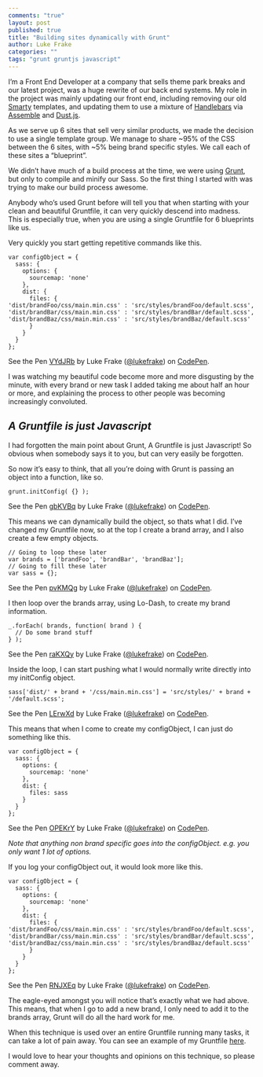 ```yaml
---
comments: "true"
layout: post
published: true
title: "Building sites dynamically with Grunt"
author: Luke Frake
categories: ""
tags: "grunt gruntjs javascript"
---
```



I’m a Front End Developer at a company that sells theme park breaks and our latest project, was a huge rewrite of our back end systems. My role in the project was mainly updating our front end, including removing our old [Smarty](http://www.smarty.net/) templates, and updating them to use a mixture of [Handlebars](http://handlebarsjs.com) via [Assemble](http://assemble.io) and [Dust.js](http://linkedin.github.io/dustjs/).

As we serve up 6 sites that sell very similar products, we made the decision to use a single template group. We manage to share ~95% of the CSS between the 6 sites, with ~5% being brand specific styles. We call each of these sites a “blueprint”.

We didn’t have much of a build process at the time, we were using [Grunt](http://gruntjs.com/), but only to compile and minify our Sass. So the first thing I started with was trying to make our build process awesome.

Anybody who’s used Grunt before will tell you that when starting with your clean and beautiful Gruntfile, it can very quickly descend into madness. This is especially true, when you are using a single Gruntfile for 6 blueprints like us.

Very quickly you start getting repetitive commands like this.

<div data-height="352" data-theme-id="12057" data-slug-hash="VYdJRb" data-default-tab="js" data-user="lukefrake" class='codepen'><pre><code>var configObject = {
  sass: {
    options: {
      sourcemap: &#x27;none&#x27;
    },
    dist: {
      files: {
&#x27;dist/brandFoo/css/main.min.css&#x27; : &#x27;src/styles/brandFoo/default.scss&#x27;,
&#x27;dist/brandBar/css/main.min.css&#x27; : &#x27;src/styles/brandBar/default.scss&#x27;,
&#x27;dist/brandBaz/css/main.min.css&#x27; : &#x27;src/styles/brandBaz/default.scss&#x27; 
      }
    }
  }
};</code></pre>
<p>See the Pen <a href='http://codepen.io/lukefrake/pen/VYdJRb/'>VYdJRb</a> by Luke Frake (<a href='http://codepen.io/lukefrake'>@lukefrake</a>) on <a href='http://codepen.io'>CodePen</a>.</p>
</div><script async src="//assets.codepen.io/assets/embed/ei.js"></script>

I was watching my beautiful code become more and more disgusting by the minute, with every brand or new task I added taking me about half an hour or more, and explaining the process to other people was becoming increasingly convoluted.

## *A Gruntfile is just Javascript*

I had forgotten the main point about Grunt, A Gruntfile is just Javascript! So obvious when somebody says it to you, but can very easily be forgotten.

So now it’s easy to think, that all you’re doing with Grunt is passing an object into a function, like so.

<div data-height="85" data-theme-id="12057" data-slug-hash="gbKVBq" data-default-tab="js" data-user="lukefrake" class='codepen'><pre><code>grunt.initConfig( {} );</code></pre>
<p>See the Pen <a href='http://codepen.io/lukefrake/pen/gbKVBq/'>gbKVBq</a> by Luke Frake (<a href='http://codepen.io/lukefrake'>@lukefrake</a>) on <a href='http://codepen.io'>CodePen</a>.</p>
</div><script async src="//assets.codepen.io/assets/embed/ei.js"></script>

This means we can dynamically build the object, so thats what I did. I’ve changed my Gruntfile now, so at the top I create a brand array, and I also create a few empty objects.

<div data-height="150" data-theme-id="12057" data-slug-hash="pvKMQg" data-default-tab="js" data-user="lukefrake" class='codepen'><pre><code>// Going to loop these later
var brands = [&#x27;brandFoo&#x27;, &#x27;brandBar&#x27;, &#x27;brandBaz&#x27;];
// Going to fill these later
var sass = {};</code></pre>
<p>See the Pen <a href='http://codepen.io/lukefrake/pen/pvKMQg/'>pvKMQg</a> by Luke Frake (<a href='http://codepen.io/lukefrake'>@lukefrake</a>) on <a href='http://codepen.io'>CodePen</a>.</p>
</div><script async src="//assets.codepen.io/assets/embed/ei.js"></script>

I then loop over the brands array, using Lo-Dash, to create my brand information.

<div data-height="130" data-theme-id="12057" data-slug-hash="raKXQy" data-default-tab="js" data-user="lukefrake" class='codepen'><pre><code>_.forEach( brands, function( brand ) {
  // Do some brand stuff
} );</code></pre>
<p>See the Pen <a href='http://codepen.io/lukefrake/pen/raKXQy/'>raKXQy</a> by Luke Frake (<a href='http://codepen.io/lukefrake'>@lukefrake</a>) on <a href='http://codepen.io'>CodePen</a>.</p>
</div><script async src="//assets.codepen.io/assets/embed/ei.js"></script>

Inside the loop, I can start pushing what I would normally write directly into my initConfig object.

<div data-height="110" data-theme-id="12057" data-slug-hash="LErwXd" data-default-tab="js" data-user="lukefrake" class='codepen'><pre><code>sass[&#x27;dist/&#x27; + brand + &#x27;/css/main.min.css&#x27;] = &#x27;src/styles/&#x27; + brand + &#x27;/default.scss&#x27;;</code></pre>
<p>See the Pen <a href='http://codepen.io/lukefrake/pen/LErwXd/'>LErwXd</a> by Luke Frake (<a href='http://codepen.io/lukefrake'>@lukefrake</a>) on <a href='http://codepen.io'>CodePen</a>.</p>
</div><script async src="//assets.codepen.io/assets/embed/ei.js"></script>

This means that when I come to create my configObject, I can just do something like this.

<div data-height="265" data-theme-id="12057" data-slug-hash="OPEKrY" data-default-tab="js" data-user="lukefrake" class='codepen'><pre><code>var configObject = {
  sass: {
    options: {
      sourcemap: &#x27;none&#x27;
    },
    dist: {
      files: sass
    }
  }
};</code></pre>
<p>See the Pen <a href='http://codepen.io/lukefrake/pen/OPEKrY/'>OPEKrY</a> by Luke Frake (<a href='http://codepen.io/lukefrake'>@lukefrake</a>) on <a href='http://codepen.io'>CodePen</a>.</p>
</div><script async src="//assets.codepen.io/assets/embed/ei.js"></script>

*Note that anything non brand specific goes into the configObject. e.g. you only want 1 lot of options.*

If you log your configObject out, it would look more like this.

<div data-height="350" data-theme-id="12057" data-slug-hash="RNJXEq" data-default-tab="js" data-user="lukefrake" class='codepen'><pre><code>var configObject = {
  sass: {
    options: {
      sourcemap: &#x27;none&#x27;
    },
    dist: {
      files: {
&#x27;dist/brandFoo/css/main.min.css&#x27; : &#x27;src/styles/brandFoo/default.scss&#x27;,
&#x27;dist/brandBar/css/main.min.css&#x27; : &#x27;src/styles/brandBar/default.scss&#x27;,
&#x27;dist/brandBaz/css/main.min.css&#x27; : &#x27;src/styles/brandBaz/default.scss&#x27; 
      }
    }
  }
};</code></pre>
<p>See the Pen <a href='http://codepen.io/lukefrake/pen/RNJXEq/'>RNJXEq</a> by Luke Frake (<a href='http://codepen.io/lukefrake'>@lukefrake</a>) on <a href='http://codepen.io'>CodePen</a>.</p>
</div><script async src="//assets.codepen.io/assets/embed/ei.js"></script>

The eagle-eyed amongst you will notice that’s exactly what we had above. This means, that when I go to add a new brand, I only need to add it to the brands array, Grunt will do all the hard work for me.

When this technique is used over an entire Gruntfile running many tasks, it can take a lot of pain away. You can see an example of my Gruntfile [here](https://github.com/lukefrake/snippets/blob/master/Gruntfile.js).

I would love to hear your thoughts and opinions on this technique, so please comment away.